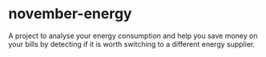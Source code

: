 # november-energy
A project to analyse your energy consumption and help you save money on your bills by detecting if it is worth switching to a different energy supplier.

